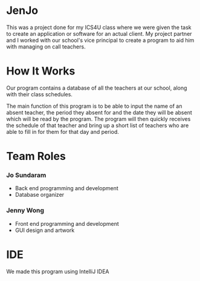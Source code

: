 # JenJo
This was a project done for my ICS4U class where we were given the task to create an application or software for an actual client. My project partner and I worked with our school's vice principal to create a program to aid him with managing on call teachers.


# How It Works
Our program contains a database of all the teachers at our school, along with their class schedules.

The main function of this program is to be able to input the name of an absent teacher, the period they absent for and the date they will be absent which will be read by the program. The program will then quickly receives the schedule of that teacher and bring up a short list of teachers who are able to fill in for them for that day and period. 


# Team Roles
### Jo Sundaram
* Back end programming and development
* Database organizer 
### Jenny Wong
* Front end programming and development
* GUI design and artwork 



# IDE
We made this program using IntelliJ IDEA


